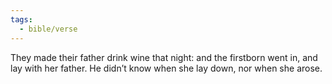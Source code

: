 ```yaml
---
tags:
  - bible/verse
---
```

They made their father drink wine that night: and the firstborn went in, and lay with her father. He didn’t know when she lay down, nor when she arose.